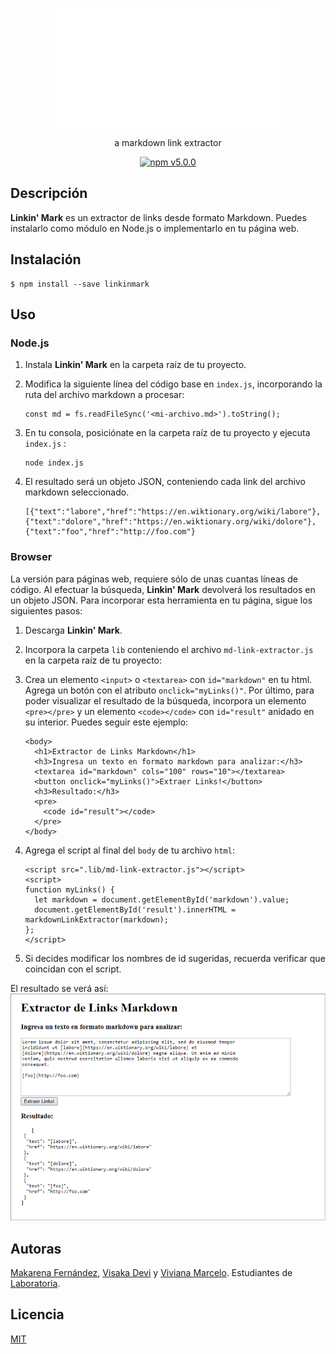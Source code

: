 <p align="center">
	<img src="./img/logo.gif">
	</img>
</p>
<p align="center">
	a markdown link extractor
</p>
<p align="center">
	<a href="https://badge.fury.io/js/sweetalert"><img src="https://badge.fury.io/js/sweetalert.svg" alt="npm v5.0.0" height="18"></a>
</p>

## Descripción
**Linkin' Mark** es un extractor de links desde formato Markdown. Puedes instalarlo como módulo en Node.js o implementarlo en tu página web.

## Instalación

    $ npm install --save linkinmark

## Uso
### Node.js
1. Instala **Linkin' Mark** en la carpeta raíz de tu proyecto.
2. Modifica la siguiente línea del código base en `index.js`, incorporando la ruta del archivo markdown a procesar:

	```
	const md = fs.readFileSync('<mi-archivo.md>').toString();
	```

3. En tu consola, posiciónate en la carpeta raíz de tu proyecto y ejecuta `index.js` :

	```
	node index.js
	```

4. El resultado será un objeto JSON, conteniendo cada link del archivo markdown seleccionado.

	````
	[{"text":"labore","href":"https://en.wiktionary.org/wiki/labore"},{"text":"dolore","href":"https://en.wiktionary.org/wiki/dolore"},{"text":"foo","href":"http://foo.com"}
	````

### Browser
La versión para páginas web, requiere sólo de unas cuantas líneas de código. Al efectuar la búsqueda, **Linkin' Mark** devolverá los resultados en un objeto JSON. Para incorporar esta herramienta en tu página, sigue los siguientes pasos:
1. Descarga **Linkin' Mark**.
2. Incorpora la carpeta `lib` conteniendo el archivo `md-link-extractor.js` en  la carpeta raíz de tu proyecto:
3. Crea un elemento `<input>` o `<textarea>` con `id="markdown"` en tu html. Agrega un botón con el atributo `onclick="myLinks()"`.
Por último, para poder visualizar el resultado de la búsqueda, incorpora un elemento `<pre></pre>` y un elemento `<code></code>` con `id="result"` anidado en su interior. Puedes seguir este ejemplo:

	```
	<body>
	  <h1>Extractor de Links Markdown</h1>
	  <h3>Ingresa un texto en formato markdown para analizar:</h3>
	  <textarea id="markdown" cols="100" rows="10"></textarea>
	  <button onclick="myLinks()">Extraer Links!</button>
	  <h3>Resultado:</h3>
	  <pre>
	    <code id="result"></code>
	  </pre>
	</body>
	```
4. Agrega el script al final del `body` de tu archivo `html`:

	```
	<script src=".lib/md-link-extractor.js"></script>
	<script>
    function myLinks() {
      let markdown = document.getElementById('markdown').value;
      document.getElementById('result').innerHTML = markdownLinkExtractor(markdown);
    };
    </script>
	```
5. Si decides modificar los nombres de id sugeridas, recuerda verificar que coincidan con el script.

El resultado se verá así:
![Ejemplo HTML](./img/ejemplohtml.png)

## Autoras
[Makarena Fernández](https://github.com/missmakita), [Visaka Devi](https://github.com/visidevi) y [Viviana Marcelo](https://github.com/skyblue16).
Estudiantes de [Laboratoria](https://laboratoria.la).

## Licencia
[MIT](LICENSE.txt)